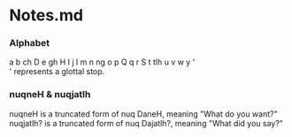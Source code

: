 # Notes.md

### Alphabet
a b ch D e gh H I j l m n ng o p Q q r S t tlh u v w y '   
' represents a glottal stop.   

### nuqneH & nuqjatlh
nuqneH is a truncated form of nuq DaneH, meaning "What do you want?"   
nuqjatlh? is a truncated form of nuq Dajatlh?, meaning "What did you say?"    

